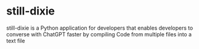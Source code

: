# still-dixie
still-dixie is a Python application for developers that enables developers to converse with ChatGPT faster by compiling Code from multiple files into a text file
